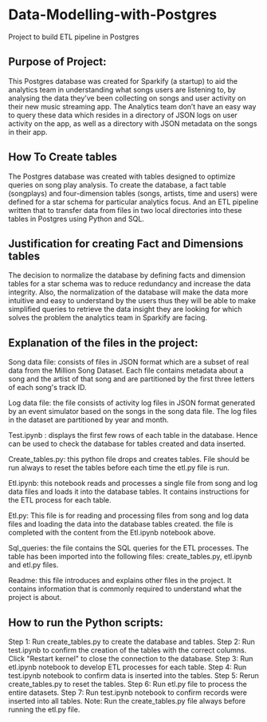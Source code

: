 # Data-Modelling-with-Postgres
Project to build ETL pipeline in Postgres

## Purpose of Project: 

This Postgres database was created for Sparkify (a startup) to aid the analytics team in understanding what songs users are listening to, by analysing the data they’ve been collecting on songs and user activity on their new music streaming app. The Analytics team don’t have an easy way to query these data which resides in a directory of JSON logs on user activity on the app, as well as a directory with JSON metadata on the songs in their app.

## How To Create tables

The Postgres database was created with tables designed to optimize queries on song play analysis. To create the database, a fact table (songplays) and four-dimension tables (songs, artists, time and users) were defined for a star schema for particular analytics focus. And an ETL pipeline written that to transfer data from files in two local directories into these tables in Postgres using Python and SQL.  

## Justification for creating Fact and Dimensions tables

The decision to normalize the database by defining facts and dimension tables for a star schema was to reduce redundancy and increase the data integrity. Also, the normalization of the database will make the data more intuitive and easy to understand by the users thus they will be able to make simplified queries to retrieve the data insight they are looking for which solves the problem the analytics team in Sparkify are facing. 


## Explanation of the files in the project:

Song data file: consists of files in JSON format which are a subset of real data from the Million Song Dataset. Each file contains metadata about a song and the artist of that song and are partitioned by the first three letters of each song's track ID.

Log data file: the file consists of activity log files in JSON format generated by an event simulator based on the songs in the song data file. The log files in the dataset are partitioned by year and month. 

Test.ipynb : displays the first few rows of each table in the database. Hence can be used to check the database for tables created and data inserted.

Create_tables.py: this python file drops and creates tables. File should be run always to reset the tables before each time the etl.py file is run.

Etl.ipynb: this notebook reads and processes a single file from song and log data files
   and loads it into the database tables.  It contains instructions for the ETL process for each table.
   
Etl.py: This file is for reading and processing files from song and log data files and loading the data into the database tables created.    the file is completed with the content from the Etl.ipynb notebook above.
 
Sql_queries: the file contains the SQL queries for the ETL processes. The table has been imported into the following files: create_tables.py, etl.ipynb and etl.py files. 

Readme: this file introduces and explains other files in the project. It contains information that is commonly required to understand what the project is about.


## How to run the Python scripts:

Step 1: Run create_tables.py to create the database and tables.
Step 2: Run test.ipynb to confirm the creation of the tables with the correct columns.
        Click "Restart kernel" to close the connection to the database.
Step 3: Run etl.ipynb notebook to develop ETL processes for each table.
Step 4: Run test.ipynb notebook to confirm data is inserted into the tables.
Step 5: Rerun create_tables.py to reset the tables.
Step 6: Run etl.py file to process the entire datasets.
Step 7: Run test.ipynb notebook to confirm records were inserted into all tables.
        Note: Run the create_tables.py file always before running the etl.py file.
